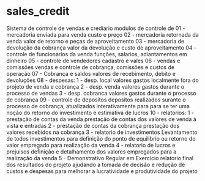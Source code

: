# sales_credit
Sistema de controle de vendas e crediario 
modulos de controle de 
  01 - mercadoria enviada para venda 
    custo e preço 
  02 - mercadoria retornada da venda 
    valor de retorno e peças de aproveitamento
  03 - mercadoria de devolução da cobrança
    valor da devolução e custo de aproveitamento
  04 - controle de funcionarios da venda 
    funções, salarios, adiantamentos em dinheiro 
  05 - controle de vendedores
    cadastro e vales 
  06 - vendas e comissões
    vendas e controle de cobrança, comissões e custos de operação
  07 - Cobrança e saldos 
    valores de recebimento, debito e devoluções
  08 - despesas:
    1 - desp. local
      valores gastos localmente fora do projeto de venda e cobrança
    2 - desp. venda
      valores gastos durante o processo de vendas
    3 - desp. cobranca
      valores gastos durante o processo de cobrança
  09 - controle de depositos
    depositos realizados surante o processo de cobrança, atualizados interativamente para 
    para se ter uma noção do retorno do investimento e estimativa de lucros
  10 - relatorios:
    1 - prestação de contas da venda
      prestação de contas dos valores de venda à vista e entradas 
    2 - prestação de contas da cobrança
      prestação dos valores recebidos na cobrança
    3 - relatorio de investimentos 
      Levantamento de todos investimentos para definição do ponto de equilibrio ou retorno 
      do valor empregado para realização da venda 
    4 - relatorio de lucros e prejuisos 
      definição e detalhamento dos valores empregados para a realização da venda 
    5 - Demonstrativo Regular em Exercicio
      relatorio final dos resultados do projeto ajudando a tomada de decisão e redução
      de custos e despesas para melhorar a lucratividade e produtividade do projeto 
